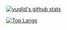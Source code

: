 [![yuqlid's github stats](https://github-readme-stats.vercel.app/api?username=yuqlid&show_icons=true)](https://github.com/yuqlid/yuqlid)

[![Top Langs](https://github-readme-stats.vercel.app/api/top-langs/?username=yuqlid&layout=compact)](https://github.com/yuqlid/yuqlid)

<!--
**yuqlid/yuqlid** is a ✨ _special_ ✨ repository because its `README.md` (this file) appears on your GitHub profile.

Here are some ideas to get you started:

- 🔭 I’m currently working on ...
- 🌱 I’m currently learning ...
- 👯 I’m looking to collaborate on ...
- 🤔 I’m looking for help with ...
- 💬 Ask me about ...
- 📫 How to reach me: ...
- 😄 Pronouns: ...
- ⚡ Fun fact: ...
-->
